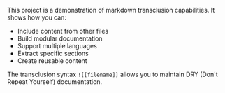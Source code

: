 This project is a demonstration of markdown transclusion capabilities. It shows how you can:

- Include content from other files
- Build modular documentation
- Support multiple languages
- Extract specific sections
- Create reusable content

The transclusion syntax `![[filename]]` allows you to maintain DRY (Don't Repeat Yourself) documentation.